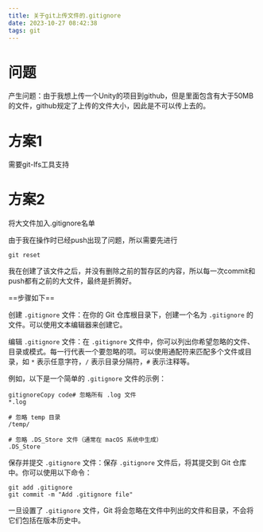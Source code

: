 ```yaml
---
title: 关于git上传文件的.gitignore
date: 2023-10-27 08:42:38
tags: git
---
```


# 问题

产生问题：由于我想上传一个Unity的项目到github，但是里面包含有大于50MB的文件，github规定了上传的文件大小，因此是不可以传上去的。

# 方案1

需要git-lfs工具支持

# 方案2 

将大文件加入.gitignore名单

由于我在操作时已经push出现了问题，所以需要先进行

```shell
git reset
```
我在创建了该文件之后，并没有删除之前的暂存区的内容，所以每一次commit和push都有之前的大文件，最终是折腾好。

==步骤如下==

创建 `.gitignore` 文件：在你的 Git 仓库根目录下，创建一个名为 `.gitignore` 的文件。可以使用文本编辑器来创建它。

编辑 `.gitignore` 文件：在 `.gitignore` 文件中，你可以列出你希望忽略的文件、目录或模式。每一行代表一个要忽略的项。可以使用通配符来匹配多个文件或目录，如 `*` 表示任意字符，`/` 表示目录分隔符，`#` 表示注释等。

   例如，以下是一个简单的 `.gitignore` 文件的示例：

   ```
   gitignoreCopy code# 忽略所有 .log 文件
   *.log
   
   # 忽略 temp 目录
   /temp/
   
   # 忽略 .DS_Store 文件（通常在 macOS 系统中生成）
   .DS_Store
   ```
保存并提交 `.gitignore` 文件：保存 `.gitignore` 文件后，将其提交到 Git 仓库中。你可以使用以下命令：

   ```shell
   git add .gitignore
   git commit -m "Add .gitignore file"
   ```

一旦设置了 `.gitignore` 文件，Git 将会忽略在文件中列出的文件和目录，不会将它们包括在版本历史中。
